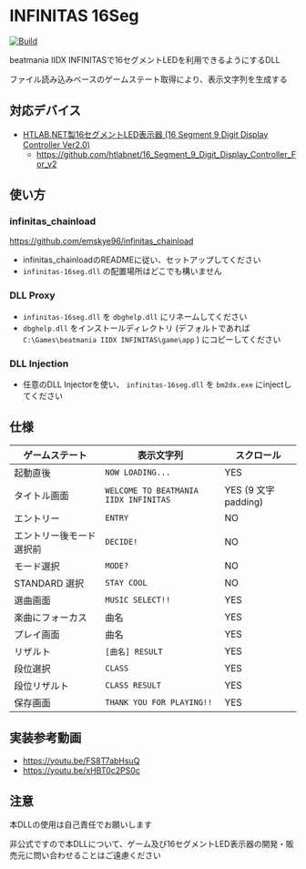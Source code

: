 # INFINITAS 16Seg

[![Build](https://github.com/i4M1k0SU/infinitas-16seg/actions/workflows/build.yml/badge.svg?branch=master)](https://github.com/i4M1k0SU/infinitas-16seg/actions/workflows/build.yml?query=branch%3Amaster)

beatmania IIDX INFINITASで16セグメントLEDを利用できるようにするDLL

ファイル読み込みベースのゲームステート取得により、表示文字列を生成する

## 対応デバイス

- [HTLAB.NET製16セグメントLED表示器 (16 Segment 9 Digit Display Controller Ver2.0)](https://htlab.net/products/16-segment-9-digit-display-controller-2/)
    - https://github.com/htlabnet/16_Segment_9_Digit_Display_Controller_For_v2

## 使い方

### infinitas_chainload

https://github.com/emskye96/infinitas_chainload

- infinitas_chainloadのREADMEに従い、セットアップしてください
- `infinitas-16seg.dll` の配置場所はどこでも構いません

### DLL Proxy

- `infinitas-16seg.dll` を `dbghelp.dll` にリネームしてください
- `dbghelp.dll` をインストールディレクトリ (デフォルトであれば `C:\Games\beatmania IIDX INFINITAS\game\app` ) にコピーしてください

### DLL Injection

- 任意のDLL Injectorを使い、 `infinitas-16seg.dll` を `bm2dx.exe` にinjectしてください

## 仕様

| ゲームステート           | 表示文字列                            | スクロール           |
| ------------------------ | ------------------------------------- | -------------------- |
| 起動直後                 | `NOW LOADING...`                      | YES                  |
| タイトル画面             | `WELCOME TO BEATMANIA IIDX INFINITAS` | YES (9 文字 padding) |
| エントリー               | `ENTRY`                               | NO                   |
| エントリー後モード選択前 | `DECIDE!`                             | NO                   |
| モード選択               | `MODE?`                               | NO                   |
| STANDARD 選択            | `STAY COOL`                           | NO                   |
| 選曲画面                 | `MUSIC SELECT!!`                      | YES                  |
| 楽曲にフォーカス         | 曲名                                  | YES                  |
| プレイ画面               | 曲名                                  | YES                  |
| リザルト                 | `[曲名] RESULT`                       | YES                  |
| 段位選択                 | `CLASS`                               | YES                  |
| 段位リザルト             | `CLASS RESULT`                        | YES                  |
| 保存画面                 | `THANK YOU FOR PLAYING!!`             | YES                  |

## 実装参考動画
- https://youtu.be/FS8T7abHsuQ
- https://youtu.be/xHBT0c2PS0c

## 注意

本DLLの使用は自己責任でお願いします

非公式ですので本DLLについて、ゲーム及び16セグメントLED表示器の開発・販売元に問い合わせることはご遠慮ください
